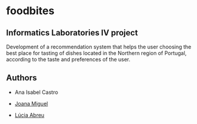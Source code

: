 # foodbites
## Informatics Laboratories IV project

Development of a recommendation system that helps the user choosing the best place
for tasting of dishes located in the Northern region of Portugal, according to the taste and
preferences of the user.

## Authors

* Ana Isabel Castro

* [Joana Miguel](https://github.com/joanamiguel)

* [Lúcia Abreu](https://github.com/LMVDA)
